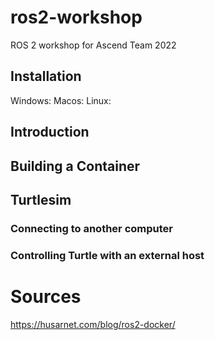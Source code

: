 # ros2-workshop
ROS 2 workshop for Ascend Team 2022

## Installation
Windows:
Macos:
Linux:

## Introduction

## Building a Container

## Turtlesim
### Connecting to another computer
### Controlling Turtle with an external host

# Sources
https://husarnet.com/blog/ros2-docker/


